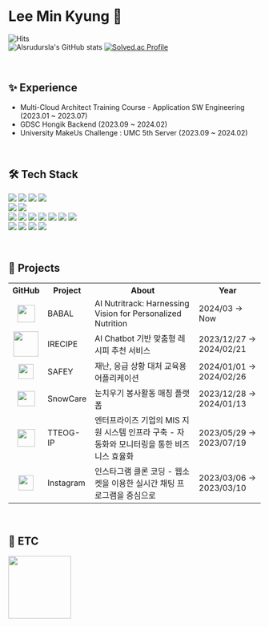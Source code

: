 <!-- ### Welcome -->

<!--
**alsrudursla/alsrudursla** is a ✨ _special_ ✨ repository because its `README.md` (this file) appears on your GitHub profile.

Here are some ideas to get you started:

- 🔭 I’m currently working on ...
- 🌱 I’m currently learning ...
- 👯 I’m looking to collaborate on ...
- 🤔 I’m looking for help with ...
- 💬 Ask me about ...
- 📫 How to reach me: ...
- 😄 Pronouns: ...
- ⚡ Fun fact: ...
-->

# Lee Min Kyung 🎨

![Hits](https://hits.seeyoufarm.com/api/count/incr/badge.svg?url=https%3A%2F%2Fgithub.com%2Falsrudursla&count_bg=%23FFDAC7&title_bg=%23FFADAD&icon=&icon_color=%23E7E7E7&title=hits&edge_flat=false)  
![Alsrudursla's GitHub stats](https://github-readme-stats.vercel.app/api?username=alsrudursla&show_icons=true&theme=radical)
[![Solved.ac Profile](http://mazassumnida.wtf/api/v2/generate_badge?boj=nuy0307)](https://solved.ac/nuy0307/)

<br>

## ✨ Experience
- Multi-Cloud Architect Training Course - Application SW Engineering (2023.01 ~ 2023.07)
- GDSC Hongik Backend (2023.09 ~ 2024.02)
- University MakeUs Challenge : UMC 5th Server (2023.09 ~ 2024.02)

<br>

## 🛠️ Tech Stack 
<img src="https://img.shields.io/badge/Java-007396?style=flat-square&logo=Java&logoColor=white"/> <img src="https://img.shields.io/badge/Python-3766AB?style=flat-square&logo=Python&logoColor=white"/>
<img src="https://img.shields.io/badge/Spring%20Boot-6DB33F?style=flat-square&logo=Spring%20Boot&logoColor=white"/> 
<img src="https://img.shields.io/badge/Django-092E20?style=flat-square&logo=Django&logoColor=white"/>  
<img src="https://img.shields.io/badge/Mysql-E6B91E?style=flat-square&logo=MySql&logoColor=white"/>
<img src="https://img.shields.io/badge/PostgreSQL-4169E1?style=flat-square&logo=PostgreSQL&logoColor=white"/>  
<img src="https://img.shields.io/badge/AWS-232F3E?style=flat-square&logo=Amazon%20AWS&logoColor=white"/>
<img src="https://img.shields.io/badge/Docker-2496ED?style=flat-square&logo=Docker&logoColor=white"/>
<img src="https://img.shields.io/badge/Kubernetes-326CE5?style=flat-square&logo=K8S&logoColor=white"/>
<img src="https://img.shields.io/badge/Jenkins-D24939?style=flat-square&logo=Jenkins&logoColor=white"/>
<img src="https://img.shields.io/badge/ArgoCD-EF7B4D?style=flat-square&logo=Argo&logoColor=white"/>
<img src="https://img.shields.io/badge/Ansible-EE0000?style=flat-square&logo=Ansible&logoColor=white"/>
<img src="https://img.shields.io/badge/Terraform-844FBA?style=flat-square&logo=Terraform&logoColor=white"/>  
<img src="https://img.shields.io/badge/Windows-0078D4?style=flat-square&logo=Windows&logoColor=white"/>
<img src="https://img.shields.io/badge/Linux-FCC624?style=flat-square&logo=Linux&logoColor=white"/>
<img src="https://img.shields.io/badge/CentOS-262577?style=flat-square&logo=CentOS&logoColor=white"/>
<img src="https://img.shields.io/badge/Ubuntu-E95420?style=flat-square&logo=Ubuntu&logoColor=white"/>

<br>

## 🚀 Projects
<div align="center">
  <table>
    <tr>
      <th>GitHub</th>
      <th>Project</th>
      <th>About</th>
      <th>Year</th>
    </tr>
    <tr>
      <td align="center"><a href="https://github.com/Bab-Al"><img src="https://github.com/alsrudursla/alsrudursla/assets/90559205/d89cb0f0-7edb-4d06-81e0-1592c44b98d3" width="35" height="35" /></a></td>
      <td>BABAL</a></td>
      <td>
        AI Nutritrack: Harnessing Vision for Personalized Nutrition
      </td>
      <td>2024/03 → Now</td>
    </tr>
    <tr>
      <td align="center"><a href="https://github.com/IRECIPE/IRecipe-Server"><img src="https://github.com/alsrudursla/alsrudursla/assets/90559205/e76fa008-ec1f-4faa-b5ae-adbe4bf02ea4" width="50" height="50" /></a></td>
      <td>IRECIPE</a></td>
      <td>
        AI Chatbot 기반 맞춤형 레시피 추천 서비스
      </td>
      <td>2023/12/27 → 2024/02/21</td>
    </tr>
    <tr>
      <td align="center"><a href="https://github.com/GSC-2024-Hongik-Team-6"><img src="https://github.com/alsrudursla/alsrudursla/assets/90559205/42b2a9bd-2fb7-4a4c-994b-e52043fe0a1f" width="30" height="30" /></a></td>
      <td>SAFEY</a></td>
      <td>
        재난, 응급 상황 대처 교육용 어플리케이션
      </td>
      <td>2024/01/01 → 2024/02/26</td>
    </tr>
    <tr>
      <td align="center"><a href="https://github.com/GDSC-snowflowerthon/Snowcare-team06-server"><img src="https://github.com/alsrudursla/alsrudursla/assets/90559205/d54733ad-a970-4125-a10d-1363d9a7596c" width="35" height="30" /></a></td>
      <td>SnowCare</a></td>
      <td>
        눈치우기 봉사활동 매칭 플랫폼
      </td>
      <td>2023/12/28 → 2024/01/13</td>
    </tr>
    <tr>
      <td align="center"><a href="https://github.com/tteog-ip"><img src="https://github.com/alsrudursla/alsrudursla/assets/90559205/d0c7a894-cbe9-4857-8a9e-b64b952a9ad6" width="35" height="35" /></a></td>
      <td>TTEOG-IP</a></td>
      <td>
        엔터프라이즈 기업의 MIS 지원 시스템 인프라 구축 - 자동화와 모니터링을 통한 비즈니스 효율화
      </td>
      <td>2023/05/29 → 2023/07/19</td>
    </tr>
    <tr>
      <td align="center"><a href="https://github.com/alsrudursla/Instagram"><img src="https://github.com/alsrudursla/alsrudursla/assets/90559205/824a8a5b-d99d-4cac-b97b-3e0750f115ca" width="30" height="30" /></a></td>
      <td>Instagram</a></td>
      <td>
        인스타그램 클론 코딩 - 웹소켓을 이용한 실시간 채팅 프로그램을 중심으로
      </td>
      <td>2023/03/06 → 2023/03/10</td>
    </tr>

  </table>
</div>

<br>

## 🤭 ETC
<a href="https://play.google.com/store/apps/details?id=com.ExpStudio.defensefire">                 
  <img src="https://github.com/alsrudursla/alsrudursla/assets/90559205/ad208d81-a06e-43d1-ace2-7a77864ca8b6" width="125" height="125" /></a>
